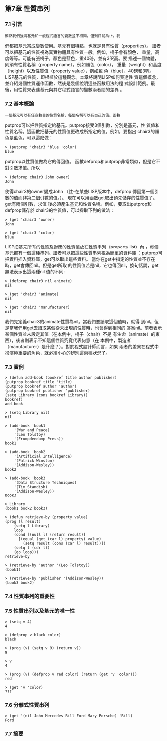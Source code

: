 ## 第7章 性質串列

### 7.1 引言

    雖然我們強調基元和一般程式語言的變數並不相同，但到目前為止，我
們都把基元當成變數使用。基元有個特點，也就是具有性質（properties）。
讀者可以把基元的性質視為真實物體具有性質一般。例如，椅子會有顏色，
重量，高度等等。可能有張椅子，顏色是藍色，重40磅，並有3呎高。要
描述一個物體，則須有性質名稱（property name），例如顏色（color），
重量（weight）和高度（height）以及性質值（property value），例如藍
色（blue），40磅和3呎。
    LISP基元的性質，即根植於這種觀念。本章將說明LISP如何表達性
質這個概念，並介紹幾個性質運作函數，然後是幾個說明這些函數用法的程
式設計範例。最後，用性質來表達基元與其它程式語言的變數兩者間的差異
。

### 7.2 基本概論

    一個基元可以有任意數目的性質名稱，每個名稱可以有自己的值。函數
putprop可以把性質指定給基元。putprop接受3個引數，分別是基元，性
質值和性質名稱。這函數把基元的性質值更改成所指定的值。例如，要指出
chair3的顏色是藍色，可以這麼做：

    > (putprop 'chair3 'blue 'color)
    blue

putprop以性質值做為它的傳回值。
    函數defprop和putprop非常類似，但是它不對引數求值。所以

    > (defprop chair3 John owner)
    John

使得chair3的owner變成John （註-在某些LISP版本中，defprop
傳回第一個引數的值而非第二個引數的值。）。
    現在可以用函數get取出預先儲存的性質值了。get有兩個引數，求值
後必須產生基元和性質名稱。例如，要取出putprop和defprop儲存於
chair3的性質值，可以採取下列的做法：

    > (get 'chair3 'owner)
    John
    
    > (get 'chair3 'color)
    blue

LISP把基元所有的性質及對應的性質值放在性質串列（property list）內
，每個基元都有一個這種串列。讀者可以把這些性質串列視為簡單的資料庫
：putprop可把資料插入資料庫，get可以取出這些資料。
    當你在get中指定的性質並不存在時，get會傳回nil。但是get所取
的性質值若是nil，它也傳回nil，換句話說，get無法表示出這兩種nil
值的不同:

    > (defprop chair3 nil animate)
    nil

    > (get 'chair3 'animate)
    nil

    > (get 'chair3 'manufacturer)
    nil

我們先定義chair3的animate性質為nil。當我們要讀取這個值時，就得
到nil。但是當我們用get去讀取某個從未出現的性質時，也會得到相同的
答案nil。前者表示某個性質並未設定其值（在本例中，椅子（chair）不是
有生命（animate）的東西），後者則表示不知這個性質究竟代表何意（在
本例中，製造者（manufacturer）是什麼？）。對於程式設計師而言，如果
兩者的差異在程式中扮演極重要的角色，就必須小心的辨別這兩種狀況了。

### 7.3 實例

    > (defun add-book (bookref title author publisher)
	(putprop bookref title 'title)
	(putprop bookref author 'author)
	(putprop bookref publisher 'publisher)
	(setq Library (cons bookref Library))
	bookref)
    add-book

    > (setq Library nil)
    nil

    > (add-book 'book1
	    '(War and Peace)
	    '(Leo Tolstoy)
	    '(Frumpdeedump Press))
    book1

    > (add-book 'book2
	    '(Artificial Intelligence)
	    '(Patrick Winston)
	    '(Addison-Wesley))
    book2

    > (add-book 'book3
	    '(Data Structure Techniques)
	    '(Tim Standish)
	    '(Addison-Wesley))
    book3

    > Library
    (book1 book2 book3)

    > (defun retrieve-by (property value)
	(prog (l result)
	    (setq l Library)
	    loop
	    (cond [(null l) (return result)]
		  [(equal (get (car l) property) value)
		    (setq result (cons (car l) result))])
	    (setq l (cdr l))
	    (go loop)))
    retrieve-by

    > (retrieve-by 'author '(Leo Tolstoy))
    (book1)

    > (retrieve-by 'publisher '(Addison-Wesley))
    (book3 book2)

### 7.4 性質串列的重要性

### 7.5 性質串列以及基元的唯一性

    > (setq v 4)
    4

    > (defprop v black color)
    black

    > (prog (v) (setq v 9) (return v))
    9

    > v
    4

    > (prog (v) (defprop v red color) (return (get 'v 'color)))
    red

    > (get 'v 'color)
    ???

### 7.6 分離式性質串列

    > (get '(nil John Mercedes Bill Ford Mary Porsche) 'Bill)
    Ford

### 7.7 摘要